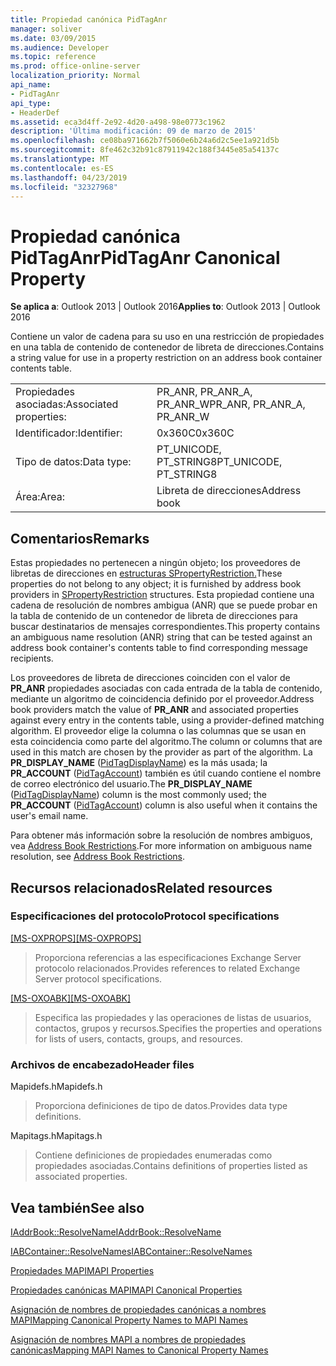 ```yaml
---
title: Propiedad canónica PidTagAnr
manager: soliver
ms.date: 03/09/2015
ms.audience: Developer
ms.topic: reference
ms.prod: office-online-server
localization_priority: Normal
api_name:
- PidTagAnr
api_type:
- HeaderDef
ms.assetid: eca3d4ff-2e92-4d20-a498-98e0773c1962
description: 'Última modificación: 09 de marzo de 2015'
ms.openlocfilehash: ce08ba971662b7f5060e6b24a6d2c5ee1a921d5b
ms.sourcegitcommit: 8fe462c32b91c87911942c188f3445e85a54137c
ms.translationtype: MT
ms.contentlocale: es-ES
ms.lasthandoff: 04/23/2019
ms.locfileid: "32327968"
---
```

# <a name="pidtaganr-canonical-property"></a><span data-ttu-id="32ef3-103">Propiedad canónica PidTagAnr</span><span class="sxs-lookup"><span data-stu-id="32ef3-103">PidTagAnr Canonical Property</span></span>

  
  
<span data-ttu-id="32ef3-104">**Se aplica a**: Outlook 2013 | Outlook 2016</span><span class="sxs-lookup"><span data-stu-id="32ef3-104">**Applies to**: Outlook 2013 | Outlook 2016</span></span> 
  
<span data-ttu-id="32ef3-105">Contiene un valor de cadena para su uso en una restricción de propiedades en una tabla de contenido de contenedor de libreta de direcciones.</span><span class="sxs-lookup"><span data-stu-id="32ef3-105">Contains a string value for use in a property restriction on an address book container contents table.</span></span> 
  
|||
|:-----|:-----|
|<span data-ttu-id="32ef3-106">Propiedades asociadas:</span><span class="sxs-lookup"><span data-stu-id="32ef3-106">Associated properties:</span></span>  <br/> |<span data-ttu-id="32ef3-107">PR_ANR, PR_ANR_A, PR_ANR_W</span><span class="sxs-lookup"><span data-stu-id="32ef3-107">PR_ANR, PR_ANR_A, PR_ANR_W</span></span>  <br/> |
|<span data-ttu-id="32ef3-108">Identificador:</span><span class="sxs-lookup"><span data-stu-id="32ef3-108">Identifier:</span></span>  <br/> |<span data-ttu-id="32ef3-109">0x360C</span><span class="sxs-lookup"><span data-stu-id="32ef3-109">0x360C</span></span>  <br/> |
|<span data-ttu-id="32ef3-110">Tipo de datos:</span><span class="sxs-lookup"><span data-stu-id="32ef3-110">Data type:</span></span>  <br/> |<span data-ttu-id="32ef3-111">PT_UNICODE, PT_STRING8</span><span class="sxs-lookup"><span data-stu-id="32ef3-111">PT_UNICODE, PT_STRING8</span></span>  <br/> |
|<span data-ttu-id="32ef3-112">Área:</span><span class="sxs-lookup"><span data-stu-id="32ef3-112">Area:</span></span>  <br/> |<span data-ttu-id="32ef3-113">Libreta de direcciones</span><span class="sxs-lookup"><span data-stu-id="32ef3-113">Address book</span></span>  <br/> |
   
## <a name="remarks"></a><span data-ttu-id="32ef3-114">Comentarios</span><span class="sxs-lookup"><span data-stu-id="32ef3-114">Remarks</span></span>

<span data-ttu-id="32ef3-115">Estas propiedades no pertenecen a ningún objeto; los proveedores de libretas de direcciones en [estructuras SPropertyRestriction.](spropertyrestriction.md)</span><span class="sxs-lookup"><span data-stu-id="32ef3-115">These properties do not belong to any object; it is furnished by address book providers in [SPropertyRestriction](spropertyrestriction.md) structures.</span></span> <span data-ttu-id="32ef3-116">Esta propiedad contiene una cadena de resolución de nombres ambigua (ANR) que se puede probar en la tabla de contenido de un contenedor de libreta de direcciones para buscar destinatarios de mensajes correspondientes.</span><span class="sxs-lookup"><span data-stu-id="32ef3-116">This property contains an ambiguous name resolution (ANR) string that can be tested against an address book container's contents table to find corresponding message recipients.</span></span> 
  
<span data-ttu-id="32ef3-117">Los proveedores de libreta de direcciones coinciden con el valor de **PR_ANR** propiedades asociadas con cada entrada de la tabla de contenido, mediante un algoritmo de coincidencia definido por el proveedor.</span><span class="sxs-lookup"><span data-stu-id="32ef3-117">Address book providers match the value of **PR_ANR** and associated properties against every entry in the contents table, using a provider-defined matching algorithm.</span></span> <span data-ttu-id="32ef3-118">El proveedor elige la columna o las columnas que se usan en esta coincidencia como parte del algoritmo.</span><span class="sxs-lookup"><span data-stu-id="32ef3-118">The column or columns that are used in this match are chosen by the provider as part of the algorithm.</span></span> <span data-ttu-id="32ef3-119">La **PR_DISPLAY_NAME** ([PidTagDisplayName](pidtagdisplayname-canonical-property.md)) es la más usada; la **PR_ACCOUNT** ([PidTagAccount](pidtagaccount-canonical-property.md)) también es útil cuando contiene el nombre de correo electrónico del usuario.</span><span class="sxs-lookup"><span data-stu-id="32ef3-119">The **PR_DISPLAY_NAME** ([PidTagDisplayName](pidtagdisplayname-canonical-property.md)) column is the most commonly used; the **PR_ACCOUNT** ([PidTagAccount](pidtagaccount-canonical-property.md)) column is also useful when it contains the user's email name.</span></span> 
  
<span data-ttu-id="32ef3-120">Para obtener más información sobre la resolución de nombres ambiguos, vea [Address Book Restrictions](address-book-restrictions.md).</span><span class="sxs-lookup"><span data-stu-id="32ef3-120">For more information on ambiguous name resolution, see [Address Book Restrictions](address-book-restrictions.md).</span></span> 
  
## <a name="related-resources"></a><span data-ttu-id="32ef3-121">Recursos relacionados</span><span class="sxs-lookup"><span data-stu-id="32ef3-121">Related resources</span></span>

### <a name="protocol-specifications"></a><span data-ttu-id="32ef3-122">Especificaciones del protocolo</span><span class="sxs-lookup"><span data-stu-id="32ef3-122">Protocol specifications</span></span>

<span data-ttu-id="32ef3-123">[[MS-OXPROPS]](https://msdn.microsoft.com/library/f6ab1613-aefe-447d-a49c-18217230b148%28Office.15%29.aspx)</span><span class="sxs-lookup"><span data-stu-id="32ef3-123">[[MS-OXPROPS]](https://msdn.microsoft.com/library/f6ab1613-aefe-447d-a49c-18217230b148%28Office.15%29.aspx)</span></span>
  
> <span data-ttu-id="32ef3-124">Proporciona referencias a las especificaciones Exchange Server protocolo relacionados.</span><span class="sxs-lookup"><span data-stu-id="32ef3-124">Provides references to related Exchange Server protocol specifications.</span></span>
    
<span data-ttu-id="32ef3-125">[[MS-OXOABK]](https://msdn.microsoft.com/library/f4cf9b4c-9232-4506-9e71-2270de217614%28Office.15%29.aspx)</span><span class="sxs-lookup"><span data-stu-id="32ef3-125">[[MS-OXOABK]](https://msdn.microsoft.com/library/f4cf9b4c-9232-4506-9e71-2270de217614%28Office.15%29.aspx)</span></span>
  
> <span data-ttu-id="32ef3-126">Especifica las propiedades y las operaciones de listas de usuarios, contactos, grupos y recursos.</span><span class="sxs-lookup"><span data-stu-id="32ef3-126">Specifies the properties and operations for lists of users, contacts, groups, and resources.</span></span>
    
### <a name="header-files"></a><span data-ttu-id="32ef3-127">Archivos de encabezado</span><span class="sxs-lookup"><span data-stu-id="32ef3-127">Header files</span></span>

<span data-ttu-id="32ef3-128">Mapidefs.h</span><span class="sxs-lookup"><span data-stu-id="32ef3-128">Mapidefs.h</span></span>
  
> <span data-ttu-id="32ef3-129">Proporciona definiciones de tipo de datos.</span><span class="sxs-lookup"><span data-stu-id="32ef3-129">Provides data type definitions.</span></span>
    
<span data-ttu-id="32ef3-130">Mapitags.h</span><span class="sxs-lookup"><span data-stu-id="32ef3-130">Mapitags.h</span></span>
  
> <span data-ttu-id="32ef3-131">Contiene definiciones de propiedades enumeradas como propiedades asociadas.</span><span class="sxs-lookup"><span data-stu-id="32ef3-131">Contains definitions of properties listed as associated properties.</span></span>
    
## <a name="see-also"></a><span data-ttu-id="32ef3-132">Vea también</span><span class="sxs-lookup"><span data-stu-id="32ef3-132">See also</span></span>



[<span data-ttu-id="32ef3-133">IAddrBook::ResolveName</span><span class="sxs-lookup"><span data-stu-id="32ef3-133">IAddrBook::ResolveName</span></span>](iaddrbook-resolvename.md)
  
[<span data-ttu-id="32ef3-134">IABContainer::ResolveNames</span><span class="sxs-lookup"><span data-stu-id="32ef3-134">IABContainer::ResolveNames</span></span>](iabcontainer-resolvenames.md)


[<span data-ttu-id="32ef3-135">Propiedades MAPI</span><span class="sxs-lookup"><span data-stu-id="32ef3-135">MAPI Properties</span></span>](mapi-properties.md)
  
[<span data-ttu-id="32ef3-136">Propiedades canónicas MAPI</span><span class="sxs-lookup"><span data-stu-id="32ef3-136">MAPI Canonical Properties</span></span>](mapi-canonical-properties.md)
  
[<span data-ttu-id="32ef3-137">Asignación de nombres de propiedades canónicas a nombres MAPI</span><span class="sxs-lookup"><span data-stu-id="32ef3-137">Mapping Canonical Property Names to MAPI Names</span></span>](mapping-canonical-property-names-to-mapi-names.md)
  
[<span data-ttu-id="32ef3-138">Asignación de nombres MAPI a nombres de propiedades canónicas</span><span class="sxs-lookup"><span data-stu-id="32ef3-138">Mapping MAPI Names to Canonical Property Names</span></span>](mapping-mapi-names-to-canonical-property-names.md)

